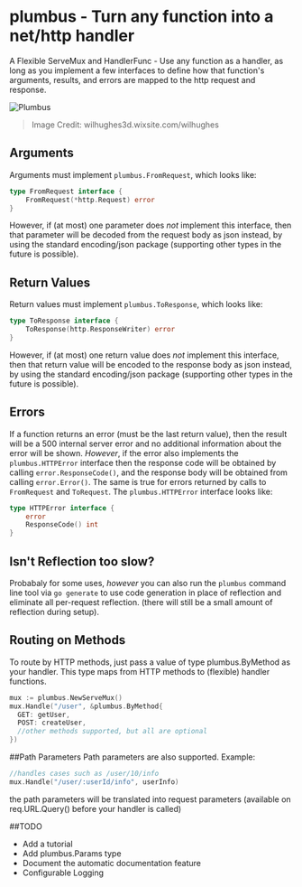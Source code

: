 # plumbus - Turn any function into a net/http handler

A Flexible ServeMux and HandlerFunc - Use any function as a
handler, as long as you implement a few interfaces to define
how that function's arguments, results, and errors are mapped to
the http request and response.

![Plumbus](https://github.com/nicksrandall/plumbus/blob/master/assets/plumbus.jpg?raw=true)
> Image Credit: wilhughes3d.wixsite.com/wilhughes 

## Arguments
Arguments must implement `plumbus.FromRequest`, which looks
like:

```go
type FromRequest interface {
	FromRequest(*http.Request) error
}
```

However, if (at most) one parameter does *not* implement this
interface, then that parameter will be decoded from the
request body as json instead, by using the standard
encoding/json package (supporting other types in the future
is possible).

## Return Values
Return values must implement `plumbus.ToResponse`, which looks
like:

```go
type ToResponse interface {
	ToResponse(http.ResponseWriter) error
}
```

However, if (at most) one return value does *not* implement this
interface, then that return value will be encoded to the
response body as json instead, by using the standard
encoding/json package (supporting other types in the future
is possible).

## Errors
If a function returns an error (must be the last return
value), then the result will be a 500 internal server error
and no additional information about the error will be shown.
*However*, if the error also implements the
`plumbus.HTTPError` interface then the response code will be
obtained by calling `error.ResponseCode()`, and the response
body will be obtained from calling `error.Error()`. The same
is true for errors returned by calls to `FromRequest` and
`ToRequest`. The `plumbus.HTTPError` interface looks like:

```go
type HTTPError interface {
	error
	ResponseCode() int
}
```

## Isn't Reflection too slow?
Probabaly for some uses, *however* you can also run the
`plumbus` command line tool via `go generate` to use code
generation in place of reflection and  eliminate all
per-request reflection. (there will still be a small amount
of reflection during setup).

## Routing on Methods
To route by HTTP methods, just pass a value of type
plumbus.ByMethod as your handler. This type maps from HTTP
methods to (flexible) handler functions.
```go
mux := plumbus.NewServeMux()
mux.Handle("/user", &plumbus.ByMethod{
  GET: getUser,
  POST: createUser,
  //other methods supported, but all are optional
})
```

##Path Parameters
Path parameters are also supported. Example:
```go
//handles cases such as /user/10/info
mux.Handle("/user/:userId/info", userInfo)
```
the path parameters will be translated into request
parameters (available on req.URL.Query() before your
handler is called)

##TODO
- Add a tutorial
- Add plumbus.Params type
- Document the automatic documentation feature
- Configurable Logging
